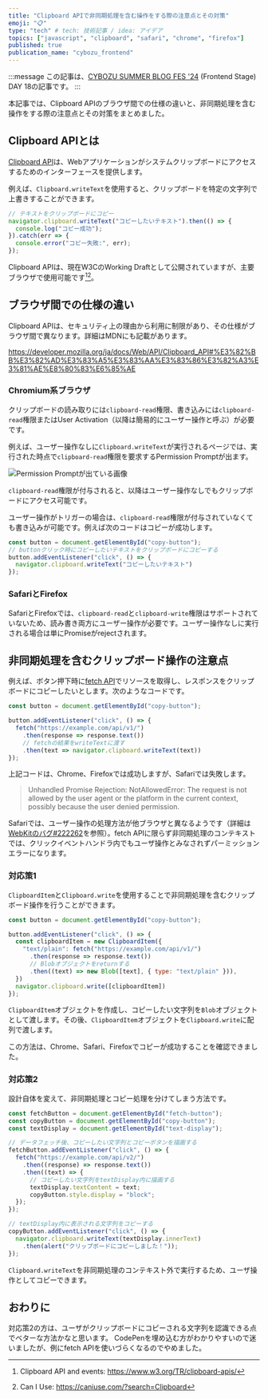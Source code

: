```yaml
---
title: "Clipboard APIで非同期処理を含む操作をする際の注意点とその対策"
emoji: "📋"
type: "tech" # tech: 技術記事 / idea: アイデア
topics: ["javascript", "clipboard", "safari", "chrome", "firefox"]
published: true
publication_name: "cybozu_frontend"
---
```


:::message
この記事は、[CYBOZU SUMMER BLOG FES '24](https://cybozu.github.io/summer-blog-fes-2024/) (Frontend Stage) DAY 18の記事です。
:::

本記事では、Clipboard APIのブラウザ間での仕様の違いと、非同期処理を含む操作をする際の注意点とその対策をまとめました。

## Clipboard APIとは

[Clipboard API](https://developer.mozilla.org/ja/docs/Web/API/Clipboard_API)は、Webアプリケーションがシステムクリップボードにアクセスするためのインターフェースを提供します。

例えば、`Clipboard.writeText`を使用すると、クリップボードを特定の文字列で上書きすることができます。

```ts
// テキストをクリップボードにコピー
navigator.clipboard.writeText("コピーしたいテキスト").then(() => {
  console.log("コピー成功");
}).catch(err => {
  console.error("コピー失敗:", err);
});
```

Clipboard APIは、現在W3CのWorking Draftとして公開されていますが、主要ブラウザで使用可能です[^1][^2]。

## ブラウザ間での仕様の違い

Clipboard APIは、セキュリティ上の理由から利用に制限があり、その仕様がブラウザ間で異なります。詳細はMDNにも記載があります。

https://developer.mozilla.org/ja/docs/Web/API/Clipboard_API#%E3%82%BB%E3%82%AD%E3%83%A5%E3%83%AA%E3%83%86%E3%82%A3%E3%81%AE%E8%80%83%E6%85%AE

### Chromium系ブラウザ

クリップボードの読み取りには`clipboard-read`権限、書き込みには`clipboard-read`権限またはUser Activation（以降は簡易的にユーザー操作と呼ぶ）が必要です。

例えば、ユーザー操作なしに`Clipboard.writeText`が実行されるページでは、実行された時点で`clipboard-read`権限を要求するPermission Promptが出ます。

![Permission Promptが出ている画像](https://storage.googleapis.com/zenn-user-upload/1e3252d0a3d2-20240818.png)

`clipboard-read`権限が付与されると、以降はユーザー操作なしでもクリップボードにアクセス可能です。

ユーザー操作がトリガーの場合は、`clipboard-read`権限が付与されていなくても書き込みが可能です。例えば次のコードはコピーが成功します。

```js
const button = document.getElementById("copy-button");
// buttonクリック時にコピーしたいテキストをクリップボードにコピーする
button.addEventListener("click", () => {
  navigator.clipboard.writeText("コピーしたいテキスト")
});
```

### SafariとFirefox

SafariとFirefoxでは、`clipboard-read`と`clipboard-write`権限はサポートされていないため、読み書き両方にユーザー操作が必要です。ユーザー操作なしに実行される場合は単にPromiseがrejectされます。

## 非同期処理を含むクリップボード操作の注意点

例えば、ボタン押下時に[fetch API](https://developer.mozilla.org/ja/docs/Web/API/Fetch_API)でリソースを取得し、レスポンスをクリップボードにコピーしたいとします。次のようなコードです。

```js
const button = document.getElementById("copy-button");

button.addEventListener("click", () => {
  fetch("https://example.com/api/v1/")
    .then(response => response.text())
    // fetchの結果をwriteTextに渡す
    .then(text => navigator.clipboard.writeText(text))
});
```

上記コードは、Chrome、Firefoxでは成功しますが、Safariでは失敗します。

> Unhandled Promise Rejection: NotAllowedError: The request is not allowed by the user agent or the platform in the current context, possibly because the user denied permission.

Safariでは、ユーザー操作の処理方法が他ブラウザと異なるようです（詳細は[WebKitのバグ#222262](https://bugs.webkit.org/show_bug.cgi?id=222262)を参照）。fetch APIに限らず非同期処理のコンテキストでは、クリックイベントハンドラ内でもユーザ操作とみなされずパーミッションエラーになります。

### 対応策1

`ClipboardItem`と`Clipboard.write`を使用することで非同期処理を含むクリップボード操作を行うことができます。

```js
const button = document.getElementById("copy-button");

button.addEventListener("click", () => {
  const clipboardItem = new ClipboardItem({
    "text/plain": fetch("https://example.com/api/v1/")
      .then(response => response.text())
      // Blobオブジェクトをreturnする
      .then((text) => new Blob([text], { type: "text/plain" })),
  })
  navigator.clipboard.write([clipboardItem])
});
```

`ClipboardItem`オブジェクトを作成し、コピーしたい文字列を`Blob`オブジェクトとして渡します。その後、`ClipboardItem`オブジェクトを`Clipboard.write`に配列で渡します。

この方法は、Chrome、Safari、Firefoxでコピーが成功することを確認できました。

### 対応策2

設計自体を変えて、非同期処理とコピー処理を分けてしまう方法です。

```js
const fetchButton = document.getElementById("fetch-button");
const copyButton = document.getElementById("copy-button");
const textDisplay = document.getElementById("text-display");

// データフェッチ後、コピーしたい文字列とコピーボタンを描画する
fetchButton.addEventListener("click", () => {
  fetch("https://example.com/api/v2/")
    .then((response) => response.text())
    .then((text) => {
      // コピーしたい文字列をtextDisplay内に描画する
      textDisplay.textContent = text;
      copyButton.style.display = "block";
  });
});

// textDisplay内に表示される文字列をコピーする
copyButton.addEventListener("click", () => {
  navigator.clipboard.writeText(textDisplay.innerText)
    .then(alert("クリップボードにコピーしました！"));
});
```

`Clipboard.writeText`を非同期処理のコンテキスト外で実行するため、ユーザ操作としてコピーできます。

## おわりに

対応策2の方は、ユーザがクリップボードにコピーされる文字列を認識できる点でベターな方法かなと思います。
CodePenを埋め込む方がわかりやすいので迷いましたが、例にfetch APIを使いづらくなるのでやめました。

[^1]: Clipboard API and events: https://www.w3.org/TR/clipboard-apis/
[^2]: Can I Use: https://caniuse.com/?search=Clipboard
